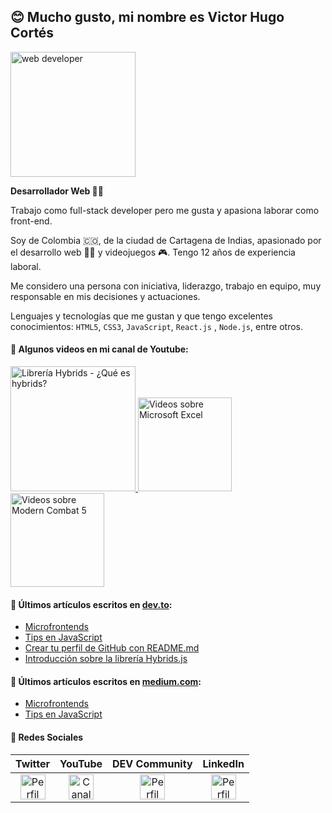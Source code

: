 
## 😊 Mucho gusto, mi nombre es Victor Hugo Cortés 

<img alt="web developer" src="https://drive.google.com/uc?id=1WV8UWDbxzqWGgRVs3-XNfjdSsf3XCwQ6" width="200" />

**Desarrollador Web 👨‍💻**

Trabajo como full-stack developer pero me gusta y apasiona laborar como front-end.

Soy de Colombia 🇨🇴, de la ciudad de Cartagena de Indias, apasionado por el desarrollo web 👨‍💻 y videojuegos 🎮. Tengo 12 años de experiencia laboral.

Me considero una persona con iniciativa, liderazgo, trabajo en equipo, muy responsable en mis decisiones y actuaciones. 

Lenguajes y tecnologías que me gustan y que tengo excelentes conocimientos: `HTML5`, `CSS3`, `JavaScript`, `React.js` , `Node.js`, entre otros.

#### 🎥 Algunos videos en mi canal de Youtube:
<a href="https://youtu.be/CUQNJi4cB58" target="_blank">
	<img width="200" src="https://corteshvictor.dev/assets/images/hybrids-full-logo.svg" alt="Librería Hybrids - ¿Qué es hybrids?" />
</a>
<a href="https://www.youtube.com/playlist?list=PLtevYMB52z4ZdaI-cg2B2x3kTcUl1bO-x" target="_blank">
	<img width="150" src="https://i.ytimg.com/vi/XfDModFBCSk/hqdefault.jpg?sqp=-oaymwEZCNACELwBSFXyq4qpAwsIARUAAIhCGAFwAQ==&amp;rs=AOn4CLC0Fa5Eo6EJt6CHUZy_1wBrn6f2hA" alt="Videos sobre Microsoft Excel" />
</a>
<a href="https://www.youtube.com/playlist?list=PLtevYMB52z4Y3-uja2_5TRA_enZtRdXde" target="_blank">
	<img width="150" src="https://i.ytimg.com/vi/YqnggwQffrA/hqdefault.jpg?sqp=-oaymwEZCNACELwBSFXyq4qpAwsIARUAAIhCGAFwAQ==&amp;rs=AOn4CLDF0ibg_DEyOB_eQwQPVH-y6uR67w" alt="Videos sobre Modern Combat 5" />
</a>

#### 📝 Últimos artículos escritos en [dev.to](https://dev.to/corteshvictor):
 - [Microfrontends](https://dev.to/corteshvictor/microfrontends-77h)
 - [Tips en JavaScript](https://dev.to/corteshvictor/tips-o-trucos-javascript-16o8)
 - [Crear tu perfil de GitHub con README.md](https://dev.to/corteshvictor/crear-tu-perfil-de-github-con-readme-6fb)
 -  [Introducción sobre la librería Hybrids.js](https://dev.to/corteshvictor/introduccion-sobre-la-libreria-hybridsjs-ld2)

#### 📝 Últimos artículos escritos en [medium.com](https://corteshvictor.medium.com/):
 - [Microfrontends](https://medium.com/condorlabs-engineering/microfrontends-166998af1370)
 -  [Tips en JavaScript](https://medium.com/condorlabs-engineering/tips-en-javascript-b56677f6fe36)

#### 💌 Redes Sociales
| Twitter | YouTube | DEV Community| LinkedIn |
| :---: | :---: | :---:| :---:|
|<a href="https://twitter.com/corteshvictor" target="_blank"><img src="https://corteshvictor.dev/assets/icons/twitter.svg" alt="Perfil de twitter" width="40"></a>|<a href="https://www.youtube.com/victorhugocortesposada" target="_blank"><img src="https://corteshvictor.dev/assets/icons/youtube.svg" alt="Canal youtube" width="40"></a>|<a href="https://dev.to/corteshvictor" target="_blank"><img src="https://corteshvictor.dev/assets/icons/dev-black.svg" alt="Perfil de dev.to" width="40"></a>|<a href="https://www.linkedin.com/in/corteshvictor" target="_blank"><img src="https://static-exp1.licdn.com/sc/h/cyb7crlxy6gz8o837q7rx5ni4" alt="Perfil de LinkedIn" width="40"></a>|

<!--
### Skills
<p align="left">
	<img src="https://konpa.github.io/devicon/devicon.git/icons/css3/css3-original-wordmark.svg" alt="css3" width="30" height="30"/> 
	<img src="https://konpa.github.io/devicon/devicon.git/icons/html5/html5-original-wordmark.svg" alt="html5" width="30" height="30"/> 
	<img src="https://konpa.github.io/devicon/devicon.git/icons/javascript/javascript-original.svg" alt="javascript" width="30" height="30"/> 
	<img src="https://konpa.github.io/devicon/devicon.git/icons/react/react-original-wordmark.svg" alt="react" width="30" height="30"/>
	<img src="https://konpa.github.io/devicon/devicon.git/icons/nodejs/nodejs-original-wordmark.svg" alt="nodejs" width="30" height="30"/>
	<img src="https://konpa.github.io/devicon/devicon.git/icons/mongodb/mongodb-original-wordmark.svg" alt="mongodb" width="30" height="30"/>
	<img src="https://konpa.github.io/devicon/devicon.git/icons/mysql/mysql-original-wordmark.svg" alt="mysql" width="30" height="30"/> 
	<img src="https://konpa.github.io/devicon/devicon.git/icons/postgresql/postgresql-original-wordmark.svg" alt="postgresql" width="30" height="30"/> 
	<img src="https://konpa.github.io/devicon/devicon.git/icons/redis/redis-original-wordmark.svg" alt="redis" width="30" height="30"/> 
	<img src="https://konpa.github.io/devicon/devicon.git/icons/sass/sass-original.svg" alt="sass" width="30" height="30"/> 
	<img src="https://konpa.github.io/devicon/devicon.git/icons/dot-net/dot-net-original-wordmark.svg" alt="dotnet" width="30" height="30"/> 
</p>
-->

<!--
**corteshvictor/corteshvictor** is a ✨ _special_ ✨ repository because its `README.md` (this file) appears on your GitHub profile.

Here are some ideas to get you started:

- 🔭 I’m currently working on ...
- 🌱 I’m currently learning ...
- 👯 I’m looking to collaborate on ...
- 🤔 I’m looking for help with ...
- 💬 Ask me about ...
- 📫 How to reach me: ...
- 😄 Pronouns: ...
- ⚡ Fun fact: ...
-->
